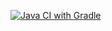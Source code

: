 [![Java CI with Gradle](https://github.com/EvgeniyaNesmeyanova/Selenide/actions/workflows/gradle.yml/badge.svg)](https://github.com/EvgeniyaNesmeyanova/Selenide/actions/workflows/gradle.yml)